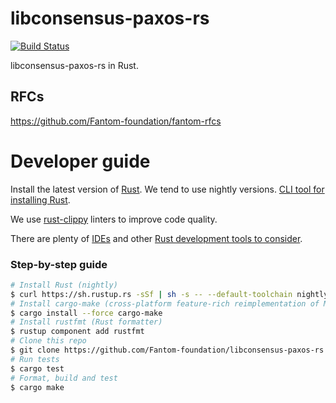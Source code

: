 libconsensus-paxos-rs
===========
[![Build Status](https://travis-ci.org/Fantom-foundation/libconsensus-paxos-rs.svg?branch=master)](https://travis-ci.org/Fantom-foundation/libconsensus-paxos-rs)

libconsensus-paxos-rs in Rust.

## RFCs

https://github.com/Fantom-foundation/fantom-rfcs

# Developer guide

Install the latest version of [Rust](https://www.rust-lang.org). We tend to use nightly versions. [CLI tool for installing Rust](https://rustup.rs).

We use [rust-clippy](https://github.com/rust-lang-nursery/rust-clippy) linters to improve code quality.

There are plenty of [IDEs](https://areweideyet.com) and other [Rust development tools to consider](https://github.com/rust-unofficial/awesome-rust#development-tools).

### Step-by-step guide
```bash
# Install Rust (nightly)
$ curl https://sh.rustup.rs -sSf | sh -s -- --default-toolchain nightly
# Install cargo-make (cross-platform feature-rich reimplementation of Make)
$ cargo install --force cargo-make
# Install rustfmt (Rust formatter)
$ rustup component add rustfmt
# Clone this repo
$ git clone https://github.com/Fantom-foundation/libconsensus-paxos-rs && cd libconsensus-paxos-rs
# Run tests
$ cargo test
# Format, build and test
$ cargo make
```
